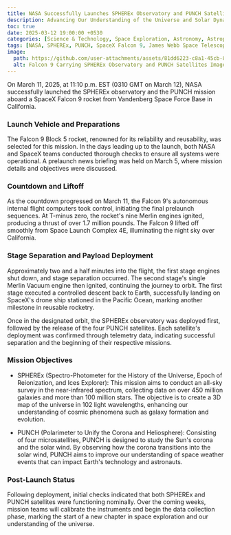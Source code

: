 ```yaml
---
title: NASA Successfully Launches SPHEREx Observatory and PUNCH Satellites
description: Advancing Our Understanding of the Universe and Solar Dynamics
toc: true
date: 2025-03-12 19:00:00 +0530
categories: [Science & Technology, Space Exploration, Astronomy, Astrophysics, Solar Physics]
tags: [NASA, SPHEREx, PUNCH, SpaceX Falcon 9, James Webb Space Telescope, Cosmic Inflation, Solar Wind, Space Exploration, Astrophysics, Heliophysics, Infrared Astronomy, All-Sky Survey, Solar Corona, Universe Mapping, Big Bang, Interstellar Water]
image:
  path: https://github.com/user-attachments/assets/81dd6223-c8a1-45cb-86a9-b9a6647e2a19  # External image link
  alt: Falcon 9 Carrying SPHEREx Observatory and PUNCH Satellites Image Credit - Spacex
---
```


On March 11, 2025, at 11:10 p.m. EST (0310 GMT on March 12), NASA successfully launched the SPHEREx observatory and the PUNCH mission aboard a SpaceX Falcon 9 rocket from Vandenberg Space Force Base in California.

### Launch Vehicle and Preparations

The Falcon 9 Block 5 rocket, renowned for its reliability and reusability, was selected for this mission. In the days leading up to the launch, both NASA and SpaceX teams conducted thorough checks to ensure all systems were operational. A prelaunch news briefing was held on March 5, where mission details and objectives were discussed. 

### Countdown and Liftoff

As the countdown progressed on March 11, the Falcon 9's autonomous internal flight computers took control, initiating the final prelaunch sequences. At T-minus zero, the rocket's nine Merlin engines ignited, producing a thrust of over 1.7 million pounds. The Falcon 9 lifted off smoothly from Space Launch Complex 4E, illuminating the night sky over California.

### Stage Separation and Payload Deployment

Approximately two and a half minutes into the flight, the first stage engines shut down, and stage separation occurred. The second stage's single Merlin Vacuum engine then ignited, continuing the journey to orbit. The first stage executed a controlled descent back to Earth, successfully landing on SpaceX's drone ship stationed in the Pacific Ocean, marking another milestone in reusable rocketry.

Once in the designated orbit, the SPHEREx observatory was deployed first, followed by the release of the four PUNCH satellites. Each satellite's deployment was confirmed through telemetry data, indicating successful separation and the beginning of their respective missions. 

### Mission Objectives

- SPHEREx (Spectro-Photometer for the History of the Universe, Epoch of Reionization, and Ices Explorer): This mission aims to conduct an all-sky survey in the near-infrared spectrum, collecting data on over 450 million galaxies and more than 100 million stars. The objective is to create a 3D map of the universe in 102 light wavelengths, enhancing our understanding of cosmic phenomena such as galaxy formation and evolution. 

- PUNCH (Polarimeter to Unify the Corona and Heliosphere): Consisting of four microsatellites, PUNCH is designed to study the Sun's corona and the solar wind. By observing how the corona transitions into the solar wind, PUNCH aims to improve our understanding of space weather events that can impact Earth's technology and astronauts. 

### Post-Launch Status

Following deployment, initial checks indicated that both SPHEREx and PUNCH satellites were functioning nominally. Over the coming weeks, mission teams will calibrate the instruments and begin the data collection phase, marking the start of a new chapter in space exploration and our understanding of the universe.